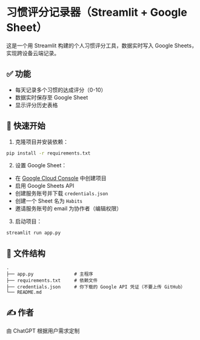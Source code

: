 # 习惯评分记录器（Streamlit + Google Sheet）

这是一个用 Streamlit 构建的个人习惯评分工具，数据实时写入 Google Sheets，实现跨设备云端记录。

## ✅ 功能
- 每天记录多个习惯的达成评分（0-10）
- 数据实时保存至 Google Sheet
- 显示评分历史表格

## 🚀 快速开始

1. 克隆项目并安装依赖：

```bash
pip install -r requirements.txt
```

2. 设置 Google Sheet：
- 在 [Google Cloud Console](https://console.cloud.google.com/) 中创建项目
- 启用 Google Sheets API
- 创建服务账号并下载 `credentials.json`
- 创建一个 Sheet 名为 `Habits`
- 邀请服务账号的 email 为协作者（编辑权限）

3. 启动项目：

```bash
streamlit run app.py
```

## 📁 文件结构

```
.
├── app.py               # 主程序
├── requirements.txt     # 依赖文件
├── credentials.json     # 你下载的 Google API 凭证（不要上传 GitHub）
└── README.md
```

## ✍️ 作者
由 ChatGPT 根据用户需求定制
